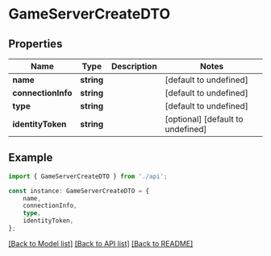 # GameServerCreateDTO


## Properties

Name | Type | Description | Notes
------------ | ------------- | ------------- | -------------
**name** | **string** |  | [default to undefined]
**connectionInfo** | **string** |  | [default to undefined]
**type** | **string** |  | [default to undefined]
**identityToken** | **string** |  | [optional] [default to undefined]

## Example

```typescript
import { GameServerCreateDTO } from './api';

const instance: GameServerCreateDTO = {
    name,
    connectionInfo,
    type,
    identityToken,
};
```

[[Back to Model list]](../README.md#documentation-for-models) [[Back to API list]](../README.md#documentation-for-api-endpoints) [[Back to README]](../README.md)
